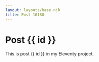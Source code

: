 ```yaml
---
layout: layouts/base.njk
title: Post 10180
---
```


# Post {{ id }}

This is post {{ id }} in my Eleventy project.
